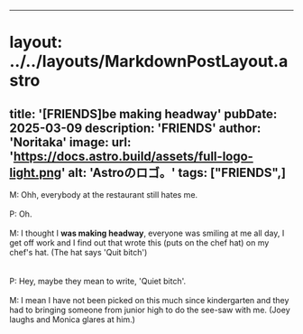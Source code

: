 
---
# layout: ../../layouts/MarkdownPostLayout.astro
title: '[FRIENDS]be making headway'
pubDate: 2025-03-09
description: 'FRIENDS'
author: 'Noritaka'
image:
    url: 'https://docs.astro.build/assets/full-logo-light.png'
    alt: 'Astroのロゴ。'
tags: ["FRIENDS",]
---

M: Ohh, everybody at the restaurant still hates me.<br>
<br>
P: Oh.<br>
<br>
M: I thought I **was making headway**, everyone was smiling at me all day, I get off work and I find out that wrote this (puts on the chef hat) on my chef's hat. (The hat says 'Quit bitch')<br>
<br><br>
P: Hey, maybe they mean to write, 'Quiet bitch'.<br>
<br>
M: I mean I have not been picked on this much since kindergarten and they had to bringing someone from junior high to do the see-saw with me. (Joey laughs and Monica glares at him.)<br>
<br>

